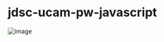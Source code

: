 # jdsc-ucam-pw-javascript

![image](https://github.com/JesusDavid2002/jdsc-ucam-pw-javascript/assets/82532848/d1f4325a-ccfa-47f7-a1bf-401ca11d5ef6)
